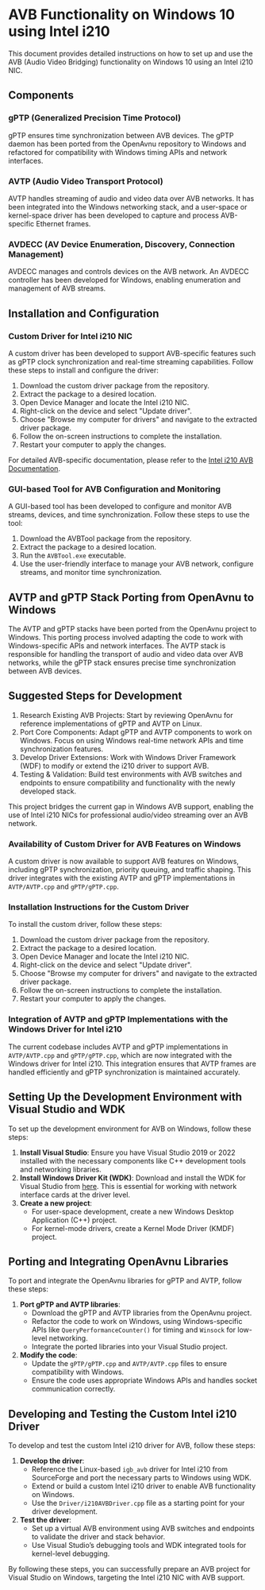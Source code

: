 # AVB Functionality on Windows 10 using Intel i210

This document provides detailed instructions on how to set up and use the AVB (Audio Video Bridging) functionality on Windows 10 using an Intel i210 NIC.

## Components

### gPTP (Generalized Precision Time Protocol)
gPTP ensures time synchronization between AVB devices. The gPTP daemon has been ported from the OpenAvnu repository to Windows and refactored for compatibility with Windows timing APIs and network interfaces.

### AVTP (Audio Video Transport Protocol)
AVTP handles streaming of audio and video data over AVB networks. It has been integrated into the Windows networking stack, and a user-space or kernel-space driver has been developed to capture and process AVB-specific Ethernet frames.

### AVDECC (AV Device Enumeration, Discovery, Connection Management)
AVDECC manages and controls devices on the AVB network. An AVDECC controller has been developed for Windows, enabling enumeration and management of AVB streams.

## Installation and Configuration

### Custom Driver for Intel i210 NIC
A custom driver has been developed to support AVB-specific features such as gPTP clock synchronization and real-time streaming capabilities. Follow these steps to install and configure the driver:

1. Download the custom driver package from the repository.
2. Extract the package to a desired location.
3. Open Device Manager and locate the Intel i210 NIC.
4. Right-click on the device and select "Update driver".
5. Choose "Browse my computer for drivers" and navigate to the extracted driver package.
6. Follow the on-screen instructions to complete the installation.
7. Restart your computer to apply the changes.

For detailed AVB-specific documentation, please refer to the [Intel i210 AVB Documentation](docs/Intel_i210_AVB_Documentation.md).

### GUI-based Tool for AVB Configuration and Monitoring
A GUI-based tool has been developed to configure and monitor AVB streams, devices, and time synchronization. Follow these steps to use the tool:

1. Download the AVBTool package from the repository.
2. Extract the package to a desired location.
3. Run the `AVBTool.exe` executable.
4. Use the user-friendly interface to manage your AVB network, configure streams, and monitor time synchronization.

## AVTP and gPTP Stack Porting from OpenAvnu to Windows
The AVTP and gPTP stacks have been ported from the OpenAvnu project to Windows. This porting process involved adapting the code to work with Windows-specific APIs and network interfaces. The AVTP stack is responsible for handling the transport of audio and video data over AVB networks, while the gPTP stack ensures precise time synchronization between AVB devices.

## Suggested Steps for Development

1. Research Existing AVB Projects: Start by reviewing OpenAvnu for reference implementations of gPTP and AVTP on Linux.
2. Port Core Components: Adapt gPTP and AVTP components to work on Windows. Focus on using Windows real-time network APIs and time synchronization features.
3. Develop Driver Extensions: Work with Windows Driver Framework (WDF) to modify or extend the i210 driver to support AVB.
4. Testing & Validation: Build test environments with AVB switches and endpoints to ensure compatibility and functionality with the newly developed stack.

This project bridges the current gap in Windows AVB support, enabling the use of Intel i210 NICs for professional audio/video streaming over an AVB network.

### Availability of Custom Driver for AVB Features on Windows
A custom driver is now available to support AVB features on Windows, including gPTP synchronization, priority queuing, and traffic shaping. This driver integrates with the existing AVTP and gPTP implementations in `AVTP/AVTP.cpp` and `gPTP/gPTP.cpp`.

### Installation Instructions for the Custom Driver
To install the custom driver, follow these steps:

1. Download the custom driver package from the repository.
2. Extract the package to a desired location.
3. Open Device Manager and locate the Intel i210 NIC.
4. Right-click on the device and select "Update driver".
5. Choose "Browse my computer for drivers" and navigate to the extracted driver package.
6. Follow the on-screen instructions to complete the installation.
7. Restart your computer to apply the changes.

### Integration of AVTP and gPTP Implementations with the Windows Driver for Intel i210
The current codebase includes AVTP and gPTP implementations in `AVTP/AVTP.cpp` and `gPTP/gPTP.cpp`, which are now integrated with the Windows driver for Intel i210. This integration ensures that AVTP frames are handled efficiently and gPTP synchronization is maintained accurately.

## Setting Up the Development Environment with Visual Studio and WDK

To set up the development environment for AVB on Windows, follow these steps:

1. **Install Visual Studio**: Ensure you have Visual Studio 2019 or 2022 installed with the necessary components like C++ development tools and networking libraries.
2. **Install Windows Driver Kit (WDK)**: Download and install the WDK for Visual Studio from [here](https://developer.microsoft.com/en-us/windows/hardware/windows-driver-kit). This is essential for working with network interface cards at the driver level.
3. **Create a new project**:
   - For user-space development, create a new Windows Desktop Application (C++) project.
   - For kernel-mode drivers, create a Kernel Mode Driver (KMDF) project.

## Porting and Integrating OpenAvnu Libraries

To port and integrate the OpenAvnu libraries for gPTP and AVTP, follow these steps:

1. **Port gPTP and AVTP libraries**:
   - Download the gPTP and AVTP libraries from the OpenAvnu project.
   - Refactor the code to work on Windows, using Windows-specific APIs like `QueryPerformanceCounter()` for timing and `Winsock` for low-level networking.
   - Integrate the ported libraries into your Visual Studio project.
2. **Modify the code**:
   - Update the `gPTP/gPTP.cpp` and `AVTP/AVTP.cpp` files to ensure compatibility with Windows.
   - Ensure the code uses appropriate Windows APIs and handles socket communication correctly.

## Developing and Testing the Custom Intel i210 Driver

To develop and test the custom Intel i210 driver for AVB, follow these steps:

1. **Develop the driver**:
   - Reference the Linux-based `igb_avb` driver for Intel i210 from SourceForge and port the necessary parts to Windows using WDK.
   - Extend or build a custom Intel i210 driver to enable AVB functionality on Windows.
   - Use the `Driver/i210AVBDriver.cpp` file as a starting point for your driver development.
2. **Test the driver**:
   - Set up a virtual AVB environment using AVB switches and endpoints to validate the driver and stack behavior.
   - Use Visual Studio’s debugging tools and WDK integrated tools for kernel-level debugging.

By following these steps, you can successfully prepare an AVB project for Visual Studio on Windows, targeting the Intel i210 NIC with AVB support.

